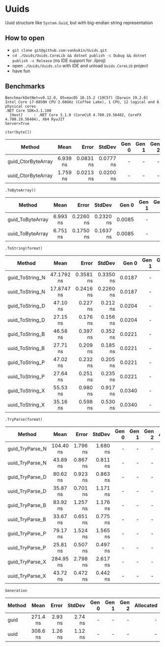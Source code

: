 # Uuids
Uuid structure like `System.Guid`, but with big-endian string representation

## How to open
  * `git clone git@github.com:vanbukin/Uuids.git`
  * `cd ./Uuids/Uuids.CoreLib && dotnet publish -c Dubug && dotnet publish -c Release` (no IDE support for .ilproj)
  * open `./Uuids/Uuids.sln` with IDE and unload `Uuids.CoreLib` project
  * have fun

## Benchmarks
```
BenchmarkDotNet=v0.12.0, OS=macOS 10.15.2 (19C57) [Darwin 19.2.0]
Intel Core i7-8850H CPU 2.60GHz (Coffee Lake), 1 CPU, 12 logical and 6 physical cores
.NET Core SDK=3.1.100
  [Host]     : .NET Core 3.1.0 (CoreCLR 4.700.19.56402, CoreFX 4.700.19.56404), X64 RyuJIT
Server=True
```
`ctor(byte[])`

| Method            | Mean          | Error     | StdDev    | Gen 0  | Gen 1 | Gen 2| Allocated|
| ----------------- |:-------------:| ---------:|----------:|-------:|------:|-----:|---------:|
| guid_CtorByteArray| 6.939 ns      | 0.0831 ns | 0.0777 ns | -      | -     | -    | -        |
| uuid_CtorByteArray| 1.759 ns      | 0.0213 ns | 0.0200 ns | -      | -     | -    | -        |

`.ToByteArray()`

| Method            | Mean          | Error     | StdDev    | Gen 0  | Gen 1 | Gen 2| Allocated|
| ----------------- |:-------------:| ---------:|----------:|-------:|------:|-----:|---------:|
| guid_ToByteArray  | 6.993 ns      | 0.2260 ns | 0.2320 ns | 0.0085 | -     | -    | 40 B     |
| uuid_ToByteArray  | 6.751 ns      | 0.1750 ns | 0.1637 ns | 0.0085 | -     | -    | 40 B     |

`.ToString(format)`

| Method            | Mean          | Error     | StdDev    | Gen 0  | Gen 1 | Gen 2| Allocated|
| ----------------- |:-------------:| ---------:|----------:|-------:|------:|-----:|---------:|
| guid_ToString_N   | 47.1792 ns    | 0.3581 ns | 0.3350 ns | 0.0187 | -     | -    | 88 B     |
| uuid_ToString_N   | 17.8747 ns    | 0.2416 ns | 0.2260 ns | 0.0187 | -     | -    | 88 B     |
| guid_ToString_D   | 47.10 ns      | 0.227 ns  | 0.212 ns  | 0.0204 | -     | -    | 96 B     |
| uuid_ToString_D   | 27.15 ns      | 0.176 ns  | 0.156 ns  | 0.0204 | -     | -    | 96 B     |
| guid_ToString_B   | 46.58 ns      | 0.397 ns  | 0.352 ns  | 0.0221 | -     | -    | 104 B    |
| uuid_ToString_B   | 27.71 ns      | 0.209 ns  | 0.185 ns  | 0.0221 | -     | -    | 104 B    |
| guid_ToString_P   | 47.02 ns      | 0.232 ns  | 0.205 ns  | 0.0221 | -     | -    | 104 B    |
| uuid_ToString_P   | 27.64 ns      | 0.251 ns  | 0.235 ns  | 0.0221 | -     | -    | 104 B    |
| guid_ToString_X   | 55.53 ns      | 0.980 ns  | 0.917 ns  | 0.0340 | -     | -    | 160 B    |
| uuid_ToString_X   | 35.16 ns      | 0.598 ns  | 0.530 ns  | 0.0340 | -     | -    | 160 B    |

`.TryParse(format)`

| Method            | Mean          | Error     | StdDev    | Gen 0  | Gen 1 | Gen 2| Allocated|
| ----------------- |:-------------:| ---------:|----------:|-------:|------:|-----:|---------:|
| guid_TryParse_N   | 104.40 ns     | 1.796 ns  | 1.680 ns  | -      | -     | -    | -        |
| uuid_TryParse_N   | 43.89 ns      | 0.867 ns  | 0.811 ns  | -      | -     | -    | -        |
| guid_TryParse_D   | 80.62 ns      | 0.923 ns  | 0.863 ns  | -      | -     | -    | -        |
| uuid_TryParse_D   | 35.87 ns      | 0.701 ns  | 1.171 ns  | -      | -     | -    | -        |
| guid_TryParse_B   | 83.92 ns      | 1.257 ns  | 1.176 ns  | -      | -     | -    | -        |
| uuid_TryParse_B   | 33.67 ns      | 0.651 ns  | 0.775 ns  | -      | -     | -    | -        |
| guid_TryParse_P   | 79.17 ns      | 1.524 ns  | 1.565 ns  | -      | -     | -    | -        |
| uuid_TryParse_P   | 25.81 ns      | 0.507 ns  | 0.497 ns  | -      | -     | -    | -        |
| guid_TryParse_X   | 284.95 ns     | 2.798 ns  | 2.617 ns  | -      | -     | -    | -        |
| uuid_TryParse_X   | 43.72 ns      | 0.472 ns  | 0.442 ns  | -      | -     | -    | -        |

`Generation`

| Method            | Mean          | Error     | StdDev    | Gen 0  | Gen 1 | Gen 2| Allocated|
| ----------------- |:-------------:| ---------:|----------:|-------:|------:|-----:|---------:|
| guid              | 271.4 ns      | 2.93 ns   | 2.74 ns   | -      | -     | -    | -        |
| uuid              | 308.6 ns      | 1.26 ns   | 1.12 ns   | -      | -     | -    | -        |
